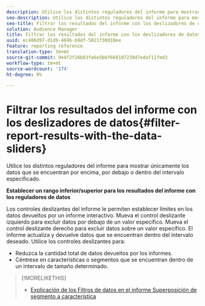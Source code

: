 ```yaml
---
description: Utilice los distintos reguladores del informe para mostrar únicamente los datos que se encuentran por encima, por debajo o dentro del intervalo especificado.
seo-description: Utilice los distintos reguladores del informe para mostrar únicamente los datos que se encuentran por encima, por debajo o dentro del intervalo especificado.
seo-title: Filtrar los resultados del informe con los deslizadores de datos
solution: Audience Manager
title: Filtrar los resultados del informe con los deslizadores de datos
uuid: ec486d97-d1d9-469b-b8df-5821f30d10ee
feature: reporting reference
translation-type: tm+mt
source-git-commit: 9e4f2f26b83fe6e5b6f669107239d7edaf11fed3
workflow-type: tm+mt
source-wordcount: '174'
ht-degree: 0%

---
```



# Filtrar los resultados del informe con los deslizadores de datos{#filter-report-results-with-the-data-sliders}

Utilice los distintos reguladores del informe para mostrar únicamente los datos que se encuentran por encima, por debajo o dentro del intervalo especificado.

<!-- 

c_reach_slider.xml

 -->

**Establecer un rango inferior/superior para los resultados del informe con los reguladores de datos**

Los controles deslizantes del informe le permiten establecer límites en los datos devueltos por un informe interactivo. Mueva el control deslizante izquierdo para excluir datos por debajo de un valor específico. Mueva el control deslizante derecho para excluir datos sobre un valor específico. El informe actualiza y devuelve datos que se encuentran dentro del intervalo deseado. Utilice los controles deslizantes para:

* Reduzca la cantidad total de datos devueltos por los informes.
* Céntrese en características o segmentos que se encuentran dentro de un intervalo de tamaño determinado.

>[!MORELIKETHIS]
>
>* [Explicación de los Filtros de datos en el informe Superposición de segmento a característica](../../reporting/dynamic-reports/segment-trait-overlap-report.md#data-filters-s2t-report)

